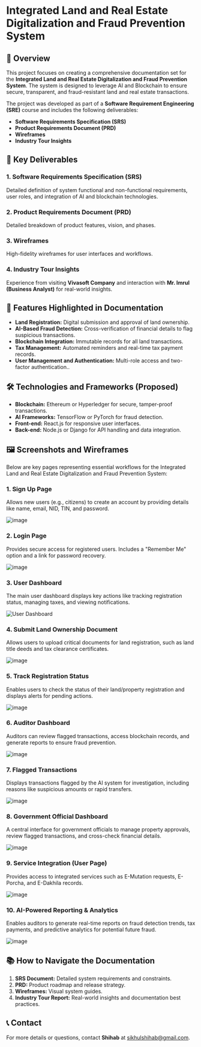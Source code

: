 # Integrated Land and Real Estate Digitalization and Fraud Prevention System

## 📜 Overview
This project focuses on creating a comprehensive documentation set for the **Integrated Land and Real Estate Digitalization and Fraud Prevention System**. The system is designed to leverage AI and Blockchain to ensure secure, transparent, and fraud-resistant land and real estate transactions.

The project was developed as part of a **Software Requirement Engineering (SRE)** course and includes the following deliverables:
- **Software Requirements Specification (SRS)**
- **Product Requirements Document (PRD)**
- **Wireframes**
- **Industry Tour Insights**

## 🔑 Key Deliverables
### 1. Software Requirements Specification (SRS)
Detailed definition of system functional and non-functional requirements, user roles, and integration of AI and blockchain technologies.

### 2. Product Requirements Document (PRD)
Detailed breakdown of product features, vision, and phases.

### 3. Wireframes
High-fidelity wireframes for user interfaces and workflows.

### 4. Industry Tour Insights
Experience from visiting **Vivasoft Company** and interaction with **Mr. Imrul (Business Analyst)** for real-world insights.

## 📌 Features Highlighted in Documentation
- **Land Registration:** Digital submission and approval of land ownership.
- **AI-Based Fraud Detection:** Cross-verification of financial details to flag suspicious transactions.
- **Blockchain Integration:** Immutable records for all land transactions.
- **Tax Management:** Automated reminders and real-time tax payment records.
- **User Management and Authentication:** Multi-role access and two-factor authentication..

## 🛠 Technologies and Frameworks (Proposed)
- **Blockchain:** Ethereum or Hyperledger for secure, tamper-proof transactions.
- **AI Frameworks:** TensorFlow or PyTorch for fraud detection.
- **Front-end:** React.js for responsive user interfaces.
- **Back-end:** Node.js or Django for API handling and data integration.

## 🖼️ Screenshots and Wireframes
Below are key pages representing essential workflows for the Integrated Land and Real Estate Digitalization and Fraud Prevention System:
### 1. Sign Up Page
Allows new users (e.g., citizens) to create an account by providing details like name, email, NID, TIN, and password.

![image](https://github.com/user-attachments/assets/62723c55-1e1a-478d-b591-dabc7f2244f8)

### 2. Login Page
Provides secure access for registered users. Includes a "Remember Me" option and a link for password recovery.

![image](https://github.com/user-attachments/assets/114da408-8f08-4c92-87ec-ffb30d11bc8c)

### 3. User Dashboard
The main user dashboard displays key actions like tracking registration status, managing taxes, and viewing notifications.

![User Dashboard](https://github.com/user-attachments/assets/c0462308-24e3-486d-900b-8265f5de14dd)

### 4. Submit Land Ownership Document
Allows users to upload critical documents for land registration, such as land title deeds and tax clearance certificates.

![image](https://github.com/user-attachments/assets/642d8e93-2ee3-4a7e-ad92-f05c78315b70)

### 5. Track Registration Status
Enables users to check the status of their land/property registration and displays alerts for pending actions.

![image](https://github.com/user-attachments/assets/cf381368-ac22-4276-bbcf-1102a24d209e)

### 6. Auditor Dashboard
Auditors can review flagged transactions, access blockchain records, and generate reports to ensure fraud prevention.

![image](https://github.com/user-attachments/assets/bcfe9b42-ca84-4135-a019-45ad3ebd7776)

### 7. Flagged Transactions
Displays transactions flagged by the AI system for investigation, including reasons like suspicious amounts or rapid transfers.

![image](https://github.com/user-attachments/assets/259a6253-6533-4777-9869-205249387874)

### 8. Government Official Dashboard
A central interface for government officials to manage property approvals, review flagged transactions, and cross-check financial details.

![image](https://github.com/user-attachments/assets/08de2926-ebb4-4565-a8d3-a0341b76f3ad)

### 9. Service Integration (User Page)
Provides access to integrated services such as E-Mutation requests, E-Porcha, and E-Dakhila records.

![image](https://github.com/user-attachments/assets/9a9638e8-1cbe-4890-9127-87be82a132e4)

### 10. AI-Powered Reporting & Analytics
Enables auditors to generate real-time reports on fraud detection trends, tax payments, and predictive analytics for potential future fraud.

![image](https://github.com/user-attachments/assets/2c3ab845-538c-4291-8c20-d2a99e3abd4a)

## 📚 How to Navigate the Documentation
1. **SRS Document:** Detailed system requirements and constraints.
2. **PRD:** Product roadmap and release strategy.
3. **Wireframes:** Visual system guides.
4. **Industry Tour Report:** Real-world insights and documentation best practices.

## 📞 Contact
For more details or questions, contact **Shihab** at sikhulshihab@gmail.com.
